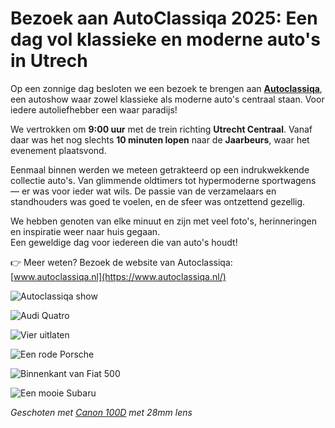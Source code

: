 # Bezoek aan AutoClassiqa 2025: Een dag vol klassieke en moderne auto's in Utrech

Op een zonnige dag besloten we een bezoek te brengen aan **[Autoclassiqa](https://www.autoclassiqa.nl/)**, een autoshow waar zowel klassieke als moderne auto's centraal staan. Voor iedere autoliefhebber een waar paradijs!

We vertrokken om **9:00 uur** met de trein richting **Utrecht Centraal**. Vanaf daar was het nog slechts **10 minuten lopen** naar de **Jaarbeurs**, waar het evenement plaatsvond.

Eenmaal binnen werden we meteen getrakteerd op een indrukwekkende collectie auto's. Van glimmende oldtimers tot hypermoderne sportwagens — er was voor ieder wat wils. De passie van de verzamelaars en standhouders was goed te voelen, en de sfeer was ontzettend gezellig.

We hebben genoten van elke minuut en zijn met veel foto's, herinneringen en inspiratie weer naar huis gegaan.  
Een geweldige dag voor iedereen die van auto's houdt!

👉 Meer weten? Bezoek de website van Autoclassiqa: [www.autoclassiqa.nl](https://www.autoclassiqa.nl/)

![Autoclassiqa show](https://imagekit.rohan-10.workers.dev?url=https://ik.imagekit.io/rhn00jwt/tr:w-900/2025-04-19-autoclassiqa/_MG_0462.JPG)

![Audi Quatro](https://imagekit.rohan-10.workers.dev?url=https://ik.imagekit.io/rhn00jwt/tr:w-900/2025-04-19-autoclassiqa/_MG_0456.JPG)

![Vier uitlaten](https://imagekit.rohan-10.workers.dev?url=https://ik.imagekit.io/rhn00jwt/tr:w-900/2025-04-19-autoclassiqa/_MG_0450.JPG)

![Een rode Porsche](https://imagekit.rohan-10.workers.dev?url=https://ik.imagekit.io/rhn00jwt/tr:w-900/2025-04-19-autoclassiqa/_MG_0449.JPG)

![Binnenkant van Fiat 500](https://imagekit.rohan-10.workers.dev?url=https://ik.imagekit.io/rhn00jwt/tr:w-900/2025-04-19-autoclassiqa/_MG_0434.JPG)

![Een mooie Subaru](https://imagekit.rohan-10.workers.dev?url=https://ik.imagekit.io/rhn00jwt/tr:w-900/2025-04-19-autoclassiqa/_MG_0432.JPG)

_Geschoten met [Canon 100D](../over-mij.md) met 28mm lens_